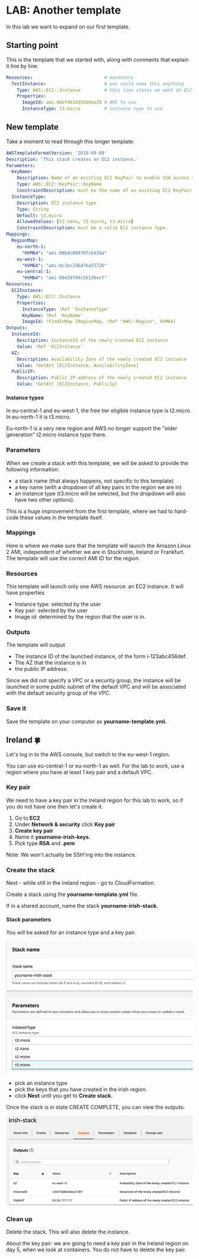 # LAB: Another template

In this lab we want to expand on our first template.&#x20;

## Starting point

This is the template that we started with, along with comments that explain it line by line:

```yaml
Resources:                           # mandatory 
  TestInstance:                      # you could name this anything 
    Type: AWS::EC2::Instance         # this line states we want an EC2 instance
    Properties:
      ImageId: ami-06bfd6343550d4a29 # AMI to use 
      InstanceType: t3.micro         # instance type to use
```

## New template

Take a moment to read through this longer template:

```yaml
AWSTemplateFormatVersion: '2010-09-09'
Description: 'This stack creates an EC2 instance.'
Parameters:
  KeyName:
    Description: Name of an existing EC2 KeyPair to enable SSH access to the instance
    Type: AWS::EC2::KeyPair::KeyName
    ConstraintDescription: must be the name of an existing EC2 KeyPair.
  InstanceType:
    Description: EC2 instance type
    Type: String
    Default: t3.micro
    AllowedValues: [t2.nano, t2.micro, t3.micro]
    ConstraintDescription: must be a valid EC2 instance type.
Mappings: 
  RegionMap: 
    eu-north-1: 
      "HVM64": "ami-08bdc08970fcbd34a"
    eu-west-1: 
      "HVM64": "ami-0c1bc246476a5572b"
    eu-central-1:
      "HVM64": "ami-09439f09c55136ecf"
Resources:
  EC2Instance:
    Type: AWS::EC2::Instance
    Properties:
      InstanceType: !Ref 'InstanceType'
      KeyName: !Ref 'KeyName'
      ImageId: !FindInMap [RegionMap, !Ref "AWS::Region", HVM64]
Outputs:
  InstanceId:
    Description: InstanceId of the newly created EC2 instance
    Value: !Ref 'EC2Instance'
  AZ:
    Description: Availability Zone of the newly created EC2 instance
    Value: !GetAtt [EC2Instance, AvailabilityZone]
  PublicIP:
    Description: Public IP address of the newly created EC2 instance
    Value: !GetAtt [EC2Instance, PublicIp]
```

#### Instance types

In eu-central-1 and eu-west-1, the free tier eligible instance type is t2.micro. In eu-north-1 it is t3.micro.&#x20;

Eu-north-1 is a very new region and AWS no longer support the "older generation" t2.micro instance type there.&#x20;

### Parameters

When we create a stack with this template, we will be asked to provide the following information:

* a stack name (that always happens, not specific to this template)
* a key name (with a dropdown of all key pairs in the region we are in)&#x20;
* an instance type (t3.micro will be selected, but the dropdown will also have two other options).

This is a huge improvement from the first template, where we had to hard-code these values in the template itself.&#x20;

### Mappings

Here is where we make sure that the template will launch the Amazon Linux 2 AMI, independent of whether we are in Stockholm, Ireland or Frankfurt. The template will use the correct AMI ID for the region.&#x20;

### Resources

This template will launch only one AWS resource: an EC2 instance. It will have properties

* Instance type: selected by the user&#x20;
* Key pair: selected by the user
* Image id: determined by the region that the user is in.

### Outputs

The template will output

* The instance ID of the launched instance, of the form i-123abc456def.
* The AZ that the instance is in
* the public IP address.

Since we did not specify a VPC or a security group, the instance will be launched in some public subnet of the default VPC and will be associated with the default security group of the VPC.

### Save it

Save the template on your computer as **yourname-template.yml.**

## Ireland 🍀

Let's log in to the AWS console, but switch to the eu-west-1 region.&#x20;

You can use eu-central-1 or eu-north-1 as well. For the lab to work, use a region where you have at least 1 key pair and a default VPC.&#x20;

### Key pair

We need to have a key pair in the Ireland region for this lab to work, so if you do not have one then let's create it.

1. Go to **EC2**
2. Under **Network & security** click **Key pair**
3. **Create key pair**
4. Name it **yourname-irish-keys.**
5. Pick type **RSA** and **.pem**&#x20;

Note: We won't actually be SSH'ing into the instance.

### Create the stack&#x20;

Next - while still in the Ireland region - go to CloudFormation.&#x20;

Create a stack using the **yourname-template.yml** file.&#x20;

If in a shared account, name the stack **yourname-irish-stack.**

#### **Stack parameters**

You will be asked for an instance type and a key pair.&#x20;

&#x20;

![instanceType parameter and its dropdown menu](<../../.gitbook/assets/image (143).png>)

* pick an instance type
* pick the keys that you have created in the irish region.&#x20;
* click **Next** until you get to **Create stack.**&#x20;

Once the stack is in state CREATE COMPLETE, you can view the outputs:

![So cool](<../../.gitbook/assets/image (379) (1).png>)

### Clean up&#x20;

Delete the stack. This will also delete the instance.&#x20;

About the key pair: we are going to need a key pair in the Ireland region on day 5, when we look at containers. You do not have to delete the key pair.&#x20;
